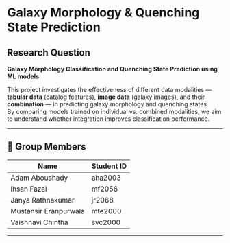 # Galaxy Morphology & Quenching State Prediction  

## Research Question  
**Galaxy Morphology Classification and Quenching State Prediction using ML models**  

This project investigates the effectiveness of different data modalities — **tabular data** (catalog features), **image data** (galaxy images), and their **combination** — in predicting galaxy morphology and quenching states.  
By comparing models trained on individual vs. combined modalities, we aim to understand whether integration improves classification performance.  

---

## 👥 Group Members  

| Name                     |     Student ID |
|--------------------------|----------------|
| Adam Aboushady           | aha2003        |
| Ihsan Fazal              | mf2056         |
| Janya Rathnakumar        | jr2068         |
| Mustansir Eranpurwala    | mte2000        |
| Vaishnavi Chintha        | svc2000        |

---
